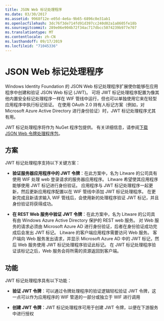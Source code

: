 ```yaml
---
title: JSON Web 标记处理程序
ms.date: 03/30/2017
ms.assetid: 9968f12e-e05d-4e6a-9b65-6896c0e31ab1
ms.openlocfilehash: 3dc76f3de714fd91d397cc240d02a1a8605fe18b
ms.sourcegitcommit: 289e06e904b72f34ac717dbcc5074239b977e707
ms.translationtype: MT
ms.contentlocale: zh-CN
ms.lasthandoff: 09/17/2019
ms.locfileid: "71045336"
---
```

# <a name="json-web-token-handler"></a>JSON Web 标记处理程序
Windows Identity Foundation 的 JSON Web 标记处理程序扩展使你能够在应用程序中创建和验证 JSON Web 标记 (JWT)。 可将 JWT 标记处理程序配置为像其他内置安全标记处理程序一样在 WIF 管线中运行，但也可以单独使用它来在轻型应用程序中执行标记验证。 在使用 OAuth 2.0 持有人标记方案（例如，对 Microsoft Azure Active Directory 进行身份验证）时，JWT 标记处理程序尤其有用。  
  
 JWT 标记处理程序将作为 NuGet 程序包提供。 有关详细信息，请参阅[下载 JSON Web 令牌处理程序包](downloading-the-json-web-token-handler-package.md)。  
  
## <a name="scenarios"></a>方案  
 JWT 标记处理程序支持以下关键方案：  
  
- **验证服务器应用程序中的 JWT 令牌**：在此方案中，名为 Litware 的公司具有使用 WIF 处理 web 登录请求的服务器应用程序。 Litware 希望使其应用程序能够使用 JWT 标记进行身份验证。 应用程序与 JWT 标记处理程序一起更新，然后更新应用程序配置以在 WIF 管线中添加 JWT 标记处理程序。 在更新完成且新请求输入 WIF 管线后，会使用新的处理程序验证 JWT 标记，并且身份验证将获得成功。  
  
- **在 REST Web 服务中验证 JWT 令牌**：在此方案中，名为 Litware 的公司具有由 Windows Azure Active Directory 保护的 REST web 服务。 对 Web 服务的请求必须由 Microsoft Azure AD 进行身份验证，后者在身份验证成功完成后会发出 JWT 标记。 Litware 的客户端应用程序需要访问 Web 服务。 客户端向 Web 服务发出请求，并显示 Microsoft Azure AD 中的 JWT 标记，然后 Web 服务使用 JWT 标记处理程序验证此标记。 在 JWT 标记处理程序验证该标记之后，Web 服务会将所需的资源返回到客户端。  
  
## <a name="features"></a>功能  
 JWT 标记处理程序具有以下功能：  
  
- **验证 JWT 令牌**：可以通过令牌处理程序的验证逻辑轻松验证 JWT 令牌，这一点可以作为应用程序的 WIF 管道的一部分或独立于 WIF 进行调用  
  
- **创建 JWT 令牌**：JWT 标记处理程序可用于创建 JWT 令牌，以便在下游服务中进行授权
